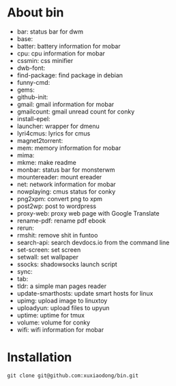 # About bin

* bar: status bar for dwm
* base:
* batter: battery information for mobar
* cpu: cpu information for mobar
* cssmin: css minifier
* dwb-font:
* find-package: find package in debian
* funny-cmd:
* gems:
* github-init:
* gmail: gmail information for mobar
* gmailcount: gmail unread count for conky
* install-epel:
* launcher: wrapper for dmenu
* lyri4cmus: lyrics for cmus
* magnet2torrent:
* mem: memory information for mobar
* mima:
* mkme: make readme
* monbar: status bar for monsterwm
* mountereader: mount ereader
* net: network information for mobar
* nowplaying: cmus status for conky
* png2xpm: convert png to xpm
* post2wp: post to wordpress
* proxy-web: proxy web page with Google Translate
* rename-pdf: rename pdf ebook
* rerun:
* rmshit: remove shit in funtoo
* search-api: search devdocs.io from the command line
* set-screen: set screen
* setwall: set wallpaper
* ssocks: shadowsocks launch script
* sync:
* tab:
* tldr: a simple man pages reader
* update-smarthosts: update smart hosts for linux
* upimg: upload image to linuxtoy
* uploadyun: upload files to upyun
* uptime: uptime for tmux
* volume: volume for conky
* wifi: wifi information for mobar

# Installation

    git clone git@github.com:xuxiaodong/bin.git

